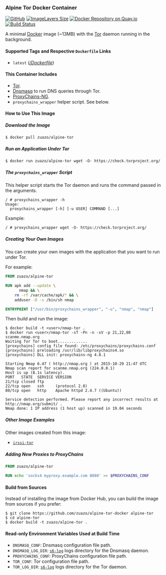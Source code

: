 ### Alpine Tor Docker Container
[![GitHub](http://img.shields.io/badge/github-zuazo/alpine--tor--docker-blue.svg?style=flat)](https://github.com/zuazo/alpine-tor-docker) [![ImageLayers Size](https://img.shields.io/imagelayers/image-size/zuazo/alpine-tor/latest.svg)](https://imagelayers.io/?images=zuazo/alpine-tor:latest) [![Docker Repository on Quay.io](https://quay.io/repository/zuazo/alpine-tor/status 'Docker Repository on Quay.io')](https://quay.io/repository/zuazo/alpine-tor) [![Build Status](http://img.shields.io/travis/zuazo/alpine-tor-docker.svg?style=flat)](https://travis-ci.org/zuazo/alpine-tor-docker)

A minimal [Docker](https://www.docker.com/) image (~13MB) with the [Tor](https://www.torproject.org/) daemon running in the background.

#### Supported Tags and Respective `Dockerfile` Links

- `latest` ([*/Dockerfile*](https://github.com/zuazo/alpine-tor-docker/tree/master/Dockerfile))

#### This Container Includes

- [Tor](https://www.torproject.org/).
- [Dnsmasq](http://www.thekelleys.org.uk/dnsmasq/doc.html) to run DNS queries through Tor.
- [ProxyChains-NG](https://github.com/rofl0r/proxychains-ng).
- `proxychains_wrapper` helper script. See below.

#### How to Use This Image

##### Download the Image

    $ docker pull zuazo/alpine-tor

##### Run an Application Under Tor

    $ docker run zuazo/alpine-tor wget -O- https://check.torproject.org/

##### The `proxychains_wrapper` Script

This helper script starts the Tor daemon and runs the command passed in the arguments.

    / # proxychains_wrapper -h
    Usage:
      proxychains_wrapper [-h] [-u USER] COMMAND [...]

Example:

    / # proxychains_wrapper wget -O- https://check.torproject.org/

##### Creating Your Own Images

You can create your own images with the application that you want to run under Tor.

For example:

```Dockerfile
FROM zuazo/alpine-tor

RUN apk add --update \
      nmap && \
    rm -rf /var/cache/apk/* && \
    adduser -D -s /bin/sh nmap

ENTRYPOINT ["/usr/bin/proxychains_wrapper", "-u", "nmap", "nmap"]
```

Then build and run the image:

    $ docker build -t <user>/nmap-tor .
    $ docker run <user>/nmap-tor -sT -Pn -n -sV -p 21,22,80 scanme.nmap.org
    Waiting for Tor to boot.............
    [proxychains] config file found: /etc/proxychains/proxychains.conf
    [proxychains] preloading /usr/lib/libproxychains4.so
    [proxychains] DLL init: proxychains-ng 4.8.1
    
    Starting Nmap 6.47 ( http://nmap.org ) at 2015-10-29 21:47 UTC
    Nmap scan report for scanme.nmap.org (224.0.0.1)
    Host is up (8.1s latency).
    PORT   STATE  SERVICE VERSION
    21/tcp closed ftp
    22/tcp open   ssh     (protocol 2.0)
    80/tcp open   http    Apache httpd 2.4.7 ((Ubuntu))
    
    Service detection performed. Please report any incorrect results at http://nmap.org/submit/ .
    Nmap done: 1 IP address (1 host up) scanned in 19.04 seconds

##### Other Image Examples

Other images created from this image:

- [`irssi-tor`](https://hub.docker.com/r/zuazo/irssi-tor/builds/)

##### Adding New Proxies to ProxyChains

```Dockerfile
FROM zuazo/alpine-tor

RUN echo 'socks4 myproxy.example.com 8080' >> $PROXYCHAINS_CONF
```

#### Build from Sources

Instead of installing the image from Docker Hub, you can build the image from sources if you prefer:

    $ git clone https://github.com/zuazo/alpine-tor-docker alpine-tor
    $ cd alpine-tor
    $ docker build -t zuazo/alpine-tor .

#### Read-only Environment Variables Used at Build Time

* `DNSMASQ_CONF`: Dnsmasq configuration file path.
* `DNSMASQ_LOG_DIR`: [`s6-log`](http://skarnet.org/software/s6/s6-log.html) logs directory for the Dnsmasq daemon.
* `PROXYCHAINS_CONF`: ProxyChains configuration file path.
* `TOR_CONF`: Tor configuration file path.
* `TOR_LOG_DIR`: [`s6-log`](http://skarnet.org/software/s6/s6-log.html) logs directory for the Tor daemon.
